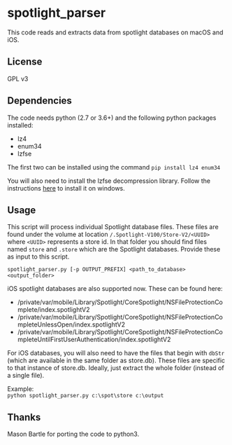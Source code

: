 # spotlight_parser
This code reads and extracts data from spotlight databases on macOS and iOS.  

## License
GPL v3

## Dependencies  
The code needs python (2.7 or 3.6+) and the following python packages installed:

* lz4
* enum34
* lzfse

The first two can be installed using the command `pip install lz4 enum34`

You will also need to install the lzfse decompression library. Follow the instructions [here](https://github.com/ydkhatri/mac_apt/tree/master/Libraries_For_Windows) to install it on windows.  
## Usage
This script will process individual Spotlight database files. These files are found under the volume at location `/.Spotlight-V100/Store-V2/<UUID>` where `<UUID>` represents a store id. In that folder you should find files named `store` and `.store` which are the Spotlight databases. Provide these as input to this script.

`spotlight_parser.py [-p OUTPUT_PREFIX] <path_to_database>  <output_folder>`

iOS spotlight databases are also supported now. These can be found here:
* /private/var/mobile/Library/Spotlight/CoreSpotlight/NSFileProtectionComplete/index.spotlightV2
* /private/var/mobile/Library/Spotlight/CoreSpotlight/NSFileProtectionCompleteUnlessOpen/index.spotlightV2
* /private/var/mobile/Library/Spotlight/CoreSpotlight/NSFileProtectionCompleteUntilFirstUserAuthentication/index.spotlightV2

For iOS databases, you will also need to have the files that begin with `dbStr` (which are available 
in the same folder as store.db). These files are specific to that instance of store.db. Ideally, just extract the whole folder (instead of a single file). 

Example:  
`python spotlight_parser.py c:\spot\store c:\output`

## Thanks  
Mason Bartle for porting the code to python3.
